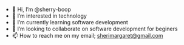 - 👋 Hi, I’m @sherry-boop
- 👀 I’m interested in technology
- 🌱 I’m currently learning software development
- 💞️ I’m looking to collaborate on software development for beginers
- 📫 How to reach me on my email; sherimargaret@gmail.com

<!---
sherry-boop/sherry-boop is a ✨ special ✨ repository because its `README.md` (this file) appears on your GitHub profile.
You can click the Preview link to take a look at your changes.
--->
